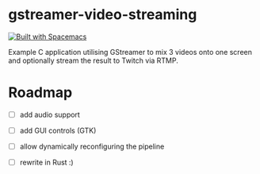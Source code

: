 # gstreamer-video-streaming

[![Built with Spacemacs](https://cdn.rawgit.com/syl20bnr/spacemacs/442d025779da2f62fc86c2082703697714db6514/assets/spacemacs-badge.svg)](http://spacemacs.org)

Example C application utilising GStreamer to mix 3 videos onto one screen and optionally stream the result to Twitch via RTMP.

# Roadmap
- [ ] add audio support
- [ ] add GUI controls (GTK)
- [ ] allow dynamically reconfiguring the pipeline
- [ ] rewrite in Rust :)


